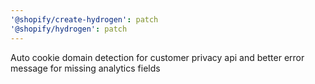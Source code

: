 ```yaml
---
'@shopify/create-hydrogen': patch
'@shopify/hydrogen': patch
---
```


Auto cookie domain detection for customer privacy api and better error message for missing analytics fields
